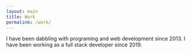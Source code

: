 ```yaml
---
layout: main
title: Work
permalink: /work/
---
```


I have been dabbling with programing and web development since 2013. I have been working as a full stack developer since 2019. 